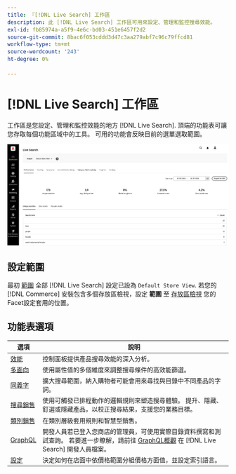 ```yaml
---
title: 『[!DNL Live Search] 工作區
description: 此 [!DNL Live Search] 工作區可用來設定、管理和監控搜尋效能。
exl-id: fb85974a-a5f9-4e6c-bd03-451e6457f2d2
source-git-commit: 8bac6f053cddd3d47c3aa279abf7c96c79ffcd81
workflow-type: tm+mt
source-wordcount: '243'
ht-degree: 0%

---
```


# [!DNL Live Search] 工作區

工作區是您設定、管理和監控效能的地方 [!DNL Live Search]. 頂端的功能表可讓您存取每個功能區域中的工具。  可用的功能會反映目前的選單選取範圍。

![多面向工作區](assets/workspace.png)

## 設定範圍

最初 [範圍](https://experienceleague.adobe.com/docs/commerce-admin/start/setup/websites-stores-views.html#scope-settings) 全部 [!DNL Live Search] 設定已設為 `Default Store View`. 若您的 [!DNL Commerce] 安裝包含多個存放區檢視，設定 **範圍** 至 [存放區檢視](https://experienceleague.adobe.com/docs/commerce-admin/start/setup/websites-stores-views.html) 您的Facet設定套用的位置。

## 功能表選項

| 選項 | 說明 |
|--- |--- |
| [效能](performance.md) | 控制面板提供產品搜尋效能的深入分析。 |
| [多面向](facets.md) | 使用屬性值的多個維度來調整搜尋條件的高效能篩選。 |
| [同義字](synonyms.md) | 擴大搜尋範圍，納入購物者可能會用來尋找與目錄中不同產品的字詞。 |
| [搜尋銷售](rules.md) | 使用可觸發已排程動作的邏輯規則來塑造搜尋體驗。 提升、隱藏、釘選或隱藏產品，以校正搜尋結果，支援您的業務目標。 |
| [類別銷售](category-merch.md) | 在類別層級套用規則和智慧型銷售。 |
| [GraphQL](https://developer.adobe.com/commerce/services/graphql/live-search/) | 開發人員若已登入您商店的管理員，可使用實際目錄資料撰寫和測試查詢。 若要進一步瞭解，請前往 [GraphQL概觀](https://developer.adobe.com/commerce/services/graphql/live-search/) 在 [!DNL Live Search] 開發人員檔案。 |
| [設定](settings.md) | 決定如何在店面中依價格範圍分組價格方面值，並設定索引語言。 |
